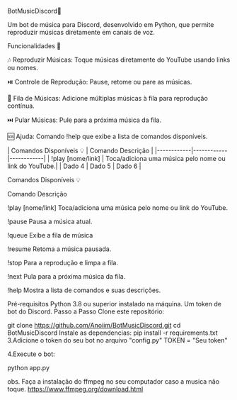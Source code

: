 BotMusicDiscord🎵

Um bot de música para Discord, desenvolvido em Python, que permite reproduzir músicas diretamente em canais de voz.


Funcionalidades 🚀

🎶 Reproduzir Músicas: Toque músicas diretamente do YouTube usando links ou nomes.

⏯️ Controle de Reprodução: Pause, retome ou pare as músicas.

📜 Fila de Músicas: Adicione múltiplas músicas à fila para reprodução contínua.

⏭️ Pular Músicas: Pule para a próxima música da fila.

🆘 Ajuda: Comando !help que exibe a lista de comandos disponíveis.


| Comandos Disponíveis 💡   | Comando	Descrição  | 
|------------|------------|------------|
| !play [nome/link]  | Toca/adiciona uma música pelo nome ou link do YouTube.|
| Dado 4     | Dado 5     | Dado 6     |


Comandos Disponíveis 💡

Comando	Descrição

!play [nome/link]	Toca/adiciona uma música pelo nome ou link do YouTube.

!pause	Pausa a música atual.

!queue Exibe a fila de música

!resume	Retoma a música pausada.

!stop	Para a reprodução e limpa a fila.

!next	Pula para a próxima música da fila.

!help	Mostra a lista de comandos e suas descrições.


Pré-requisitos
Python 3.8 ou superior instalado na máquina.
Um token de bot do Discord.
Passo a Passo
Clone este repositório:

git clone https://github.com/Anoiim/BotMusicDiscord.git
cd BotMusicDiscord
Instale as dependencias: pip install -r requirements.txt
3.Adicione o token do seu bot no arquivo "config.py"
TOKEN = "Seu token"

4.Execute o bot:

python app.py

obs. Faça a instalação do ffmpeg no seu computador caso a musica não toque.
https://www.ffmpeg.org/download.html

